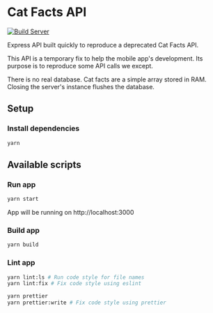 # Cat Facts API

[![Build Server](https://github.com/Stratejia/react-native-example/actions/workflows/build-server.yml/badge.svg)](https://github.com/Stratejia/react-native-example/actions/workflows/build-server.yml)

Express API built quickly to reproduce a deprecated Cat Facts API.

This API is a temporary fix to help the mobile app's development. Its purpose is to reproduce some API calls we except.

There is no real database. Cat facts are a simple array stored in RAM. Closing the server's instance flushes the
database.

## Setup

### Install dependencies

```bash
yarn
```

## Available scripts

### Run app

```bash
yarn start
```

App will be running on http://localhost:3000

### Build app

```bash
yarn build
```

### Lint app

```bash
yarn lint:ls # Run code style for file names
yarn lint:fix # Fix code style using eslint

yarn prettier
yarn prettier:write # Fix code style using prettier
```
